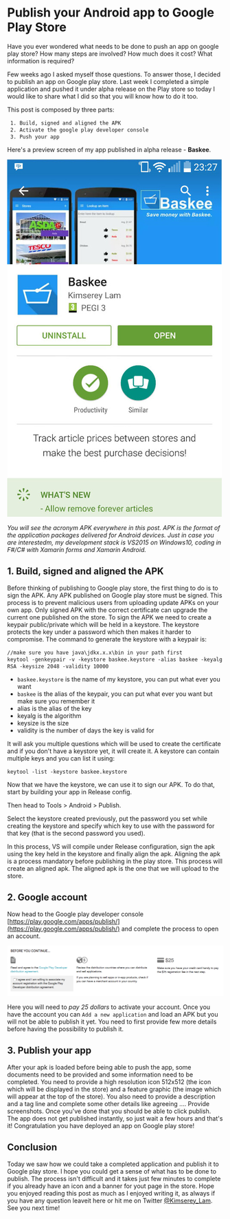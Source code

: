 # Publish your Android app to Google Play Store

Have you ever wondered what needs to be done to push an app on google play store?
How many steps are involved? 
How much does it cost? 
What information is required?

Few weeks ago I asked myself those questions. To answer those, I decided to publish an app on Google play store.
Last week I completed a simple application and pushed it under alpha release on the Play store so today I would like to share what I did so that you will know how to do it too.

This post is composed by three parts:

```
 1. Build, signed and aligned the APK
 2. Activate the google play developer console 
 3. Push your app
```

Here's a preview screen of my app published in alpha release - __Baskee__.

![baskee](https://raw.githubusercontent.com/Kimserey/BlogArchive/master/img/play_store.jpeg)

_You will see the acronym APK everywhere in this post. APK is the format of the application packages delivered for Android devices._
_Just in case you are interestedm, my development stack is VS2015 on Windows10, coding in F#/C# with Xamarin forms and Xamarin Android._

## 1. Build, signed and aligned the APK

Before thinking of publishing to Google play store, the first thing to do is to sign the APK.
Any APK published on Google play store must be signed.
This process is to prevent malicious users from uploading update APKs on your own app.
Only signed APK with the correct certificate can upgrade the current one published on the store.
To sign the APK we need to create a keypair public/private which will be held in a keystore.
The keystore protects the key under a password which then makes it harder to compromise.
The command to generate the keystore with a keypair is:

```
//make sure you have java\jdkx.x.x\bin in your path first
keytool -genkeypair -v -keystore baskee.keystore -alias baskee -keyalg RSA -keysize 2048 -validity 10000
```

- `baskee.keystore` is the name of my keystore, you can put what ever you want
- `baskee` is the alias of the keypair, you can put what ever you want but make sure you remember it
- alias is the alias of the key
- keyalg is the algorithm
- keysize is the size
- validity is the number of days the key is valid for

It will ask you multiple questions which will be used to create the certificate and if you don't have a keystore yet, it will create it.
A keystore can contain multiple keys and you can list it using:

```
keytool -list -keystore baskee.keystore
```
 
Now that we have the keystore, we can use it to sign our APK.
To do that, start by building your app in Release config.


Then head to Tools > Android > Publish.


Select the keystore created previously, put the password you set while creating the keystore and specify which key to use with the password for that key (that is the second password you used).



In this process, VS will compile under Release configuration, sign the apk using the key held in the keystore and finally align the apk.
Aligning the apk is a process mandatory before publishing in the play store.
This process will create an aligned apk. The aligned apk is the one that we will upload to the store.

## 2. Google account

Now head to the Google play developer console [https://play.google.com/apps/publish/](https://play.google.com/apps/publish/) and complete the process to open an account.

![google play process](https://github.com/Kimserey/BlogArchive/blob/master/img/ggplay.png?raw=true)

Here you will need to _pay 25 dollars_ to activate your account.
Once you have the account you can `Add a new application` and load an APK but you will not be able to publish it yet.
You need to first provide few more details before having the possibility to publish it.

## 3. Publish your app

After your apk is loaded before being able to push the app, some documents need to be provided and some information need to be completed.
You need to provide a high resolution icon 512x512 (the icon which will be displayed in the store) and a feature graphic (the image which will appear at the top of the store).
You also need to provide a description and a tag line and complete some other details like agreeing ....
Provide screenshots.
Once you've done that you should be able to click publish.
The app does not get published instantly, so just wait a few hours and that's it! Congratulation you have deployed an app on Google play store!

## Conclusion

Today we saw how we could take a completed application and publish it to Google play store. I hope you could get a sense of what has to be done to publish. The process isn't difficult and it takes just few minutes to complete if you already have an icon and a banner for yout page in the store.
Hope you enjoyed reading this post as much as I enjoyed writing it, as always if you have any question leaveit here or hit me on Twitter [@Kimserey_Lam](https://twitter.com/Kimserey_Lam). See you next time!
